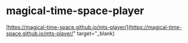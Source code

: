 # magical-time-space-player
[https://magical-time-space.github.io/mts-player/](https://magical-time-space.github.io/mts-player/" target="_blank)
